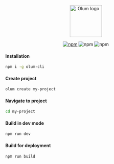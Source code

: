 <p align="center"><img width="100" src="https://olumjs.github.io/logo.png" alt="Olum logo"></p>
<p align="center">
 <a href="https://www.npmjs.com/package/olum-cli" target="_blank"><img src="https://img.shields.io/npm/v/olum-cli" alt="npm"></a>
 <img src="https://img.shields.io/npm/dm/olum-cli" alt="npm">
 <img src="https://img.shields.io/npm/l/olum-cli" alt="npm">
</p>

#### Installation
```bash
npm i -g olum-cli
```

#### Create project
```bash
olum create my-project
```

#### Navigate to project
```bash
cd my-project
```

#### Build in dev mode
```bash
npm run dev
```

#### Build for deployment
```bash
npm run build
```
